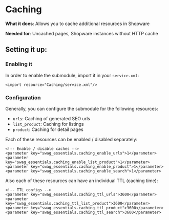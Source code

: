 # Caching
**What it does**: Allows you to cache additional resources in Shopware

**Needed for**: Uncached pages, Shopware instances without HTTP cache

## Setting it up:
### Enabling it
In order to enable the submodule, import it in your `service.xml`:

`<import resource="Caching/service.xml"/>`

### Configuration
Generally, you can configure the submodule for the following resources:

 * `urls`: Caching of generated SEO urls
 * `list_product`: Caching for listings
 * `product`: Caching for detail pages

 Each of these resources can be enabled / disabled separately:

```
<!-- Enable / disable caches -->
<parameter key="swag_essentials.caching_enable_urls">1</parameter>
<parameter key="swag_essentials.caching_enable_list_product">1</parameter>
<parameter key="swag_essentials.caching_enable_product">1</parameter>
<parameter key="swag_essentials.caching_enable_search">1</parameter>
```

Also each of these resources can have an individual TTL (caching time):

```
<!-- TTL configs -->
<parameter key="swag_essentials.caching_ttl_urls">3600</parameter>
<parameter key="swag_essentials.caching_ttl_list_product">3600</parameter>
<parameter key="swag_essentials.caching_ttl_product">3600</parameter>
<parameter key="swag_essentials.caching_ttl_search">3600</parameter>
```
